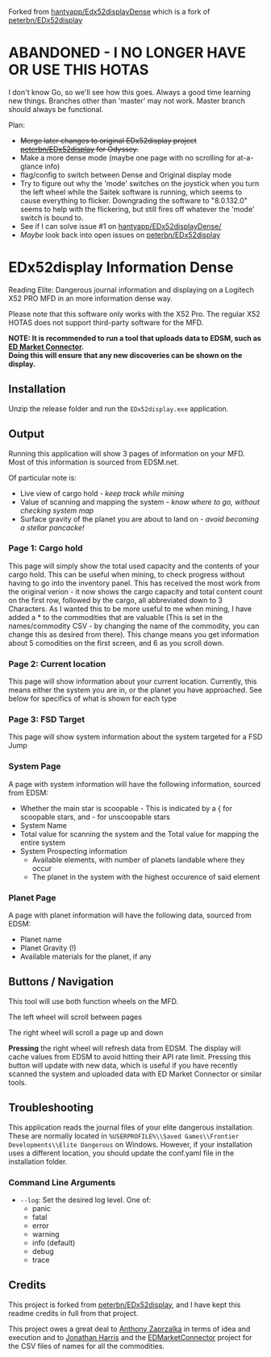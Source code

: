 Forked from [hantyapp/Edx52displayDense](https://github.com/hantyapp/EDx52displayDense) which is a fork of [peterbn/EDx52display](https://github.com/peterbn/EDx52display)

# ABANDONED - I NO LONGER HAVE OR USE THIS HOTAS
I don't know Go, so we'll see how this goes. Always a good time learning new things.
Branches other than 'master' may not work. Master branch should always be functional.

Plan:
- ~~Merge later changes to original EDx52display project [peterbn/EDx52display](https://github.com/peterbn/EDx52display) for Odyssey.~~
- Make a more dense mode (maybe one page with no scrolling for at-a-glance info)
- flag/config to switch between Dense and Original display mode
- Try to figure out why the 'mode' switches on the joystick when you turn the left wheel while the Saitek software is running, which seems to cause everything to flicker. Downgrading the software to "8.0.132.0" seems to help with the flickering, but still fires off whatever the 'mode' switch is bound to.
- See if I can solve issue #1 on [hantyapp/EDx52displayDense/](https://github.com/hantyapp/EDx52displayDense/issues/1)
- *Maybe* look back into open issues on [peterbn/EDx52display](https://github.com/peterbn/EDx52display)

# EDx52display Information Dense

Reading Elite: Dangerous journal information and displaying on a Logitech X52 PRO MFD in an more information dense way.

Please note that this software only works with the X52 Pro. The regular X52 HOTAS does not support third-party software for the MFD.

**NOTE: It is recommended to run a tool that uploads data to EDSM, such as [ED Market Connector](https://github.com/Marginal/EDMarketConnector). <br>
Doing this will ensure that any new discoveries can be shown on the display.**

## Installation

Unzip the release folder and run the `EDx52display.exe` application.

## Output

Running this application will show 3 pages of information on your MFD. Most of this information is sourced from EDSM.net.

Of particular note is:

- Live view of cargo hold - *keep track while mining*
- Value of scanning and mapping the system - *know where to go, without checking system map*
- Surface gravity of the planet you are about to land on - *avoid becoming a stellar pancacke!*

### Page 1: Cargo hold

This page will simply show the total used capacity and the contents of your cargo hold. This can be useful when mining, to check progress without having to go into the inventory panel. This has received the most work from the original verion - it now shows the cargo capacity and total content count on the first row, followed by the cargo, all abbreviated down to 3 Characters. As I wanted this to be more useful to me when mining, I have added a * to the commodities that are valuable (This is set in the names/commodity CSV - by changing the name of the commodity, you can change this as desired from there). This change means you get information about 5 comodities on the first screen, and 6 as you scroll down.

### Page 2: Current location

This page will show information about your current location.
Currently, this means either the system you are in, or the planet you have approached.
See below for specifics of what is shown for each type

### Page 3: FSD Target

This page will show system information about the system targeted for a FSD Jump

### System Page

A page with system information will have the following information, sourced from EDSM:

- Whether the main star is scoopable  - This is indicated by a { for scoopable stars, and - for unscoopable stars
- System Name
- Total value for scanning the system and the Total value for mapping the entire system
- System Prospecting information
  - Available elements, with number of planets landable where they occur
  - The planet in the system with the highest occurence of said element

### Planet Page

A page with planet information will have the following data, sourced from EDSM:

- Planet name
- Planet Gravity (!)
- Available materials for the planet, if any

## Buttons / Navigation

This tool will use both function wheels on the MFD.

The left wheel will scroll between pages

The right wheel will scroll a page up and down

**Pressing** the right wheel will refresh data from EDSM. The display will cache values from EDSM to avoid hitting their API rate limit. 
Pressing this button will update with new data, which is useful if you have recently scanned the system and uploaded data with ED Market Connector or similar tools.

## Troubleshooting

This application reads the journal files of your elite dangerous installation.
These are normally located in `%USERPROFILE%\\Saved Games\\Frontier Developments\\Elite Dangerous` on Windows. However, if your installation
uses a different location, you should update the conf.yaml file in the installation folder.

### Command Line Arguments

- `--log`: Set the desired log level. One of:
  - panic 
  - fatal 
  - error
  - warning
  - info (default)
  - debug 
  - trace

## Credits

This project is forked from [peterbn/EDx52display](https://github.com/peterbn/EDx52display), and I have kept this readme credits in full from that project.

This project owes a great deal to [Anthony Zaprzalka](https://github.com/AZaps) in terms of idea and execution
and to [Jonathan Harris](https://github.com/Marginal) and the [EDMarketConnector](https://github.com/Marginal/EDMarketConnector) project
for the CSV files of names for all the commodities.
